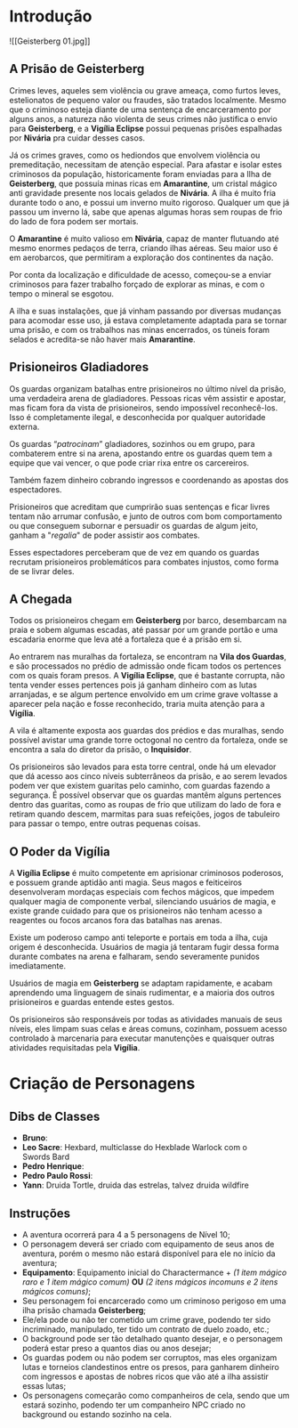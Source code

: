 # Introdução

![[Geisterberg 01.jpg]]

## A Prisão de Geisterberg

Crimes leves, aqueles sem violência ou grave ameaça, como furtos leves, estelionatos de pequeno valor ou fraudes, são tratados localmente. Mesmo que o criminoso esteja diante de uma sentença de encarceramento por alguns anos, a natureza não violenta de seus crimes não justifica o envio para **Geisterberg**, e a **Vigília Eclipse** possui pequenas prisões espalhadas por **Nivária** pra cuidar desses casos.

Já os crimes graves, como os hediondos que envolvem violência ou premeditação, necessitam de atenção especial. Para afastar e isolar estes criminosos da população, historicamente foram enviadas para a Ilha de **Geisterberg**, que possuía minas ricas em **Amarantine**, um cristal mágico anti gravidade presente nos locais gelados de **Nivária**. A ilha é muito fria durante todo o ano, e possui um inverno muito rigoroso. Qualquer um que já passou um inverno lá, sabe que apenas algumas horas sem roupas de frio do lado de fora podem ser mortais.

O **Amarantine** é muito valioso em **Nivária**, capaz de manter flutuando até mesmo enormes pedaços de terra, criando ilhas aéreas. Seu maior uso é em aerobarcos, que permitiram a exploração dos continentes da nação.

Por conta da localização e dificuldade de acesso, começou-se a enviar criminosos para fazer trabalho forçado de explorar as minas, e com o tempo o mineral se esgotou.

A ilha e suas instalações, que já vinham passando por diversas mudanças para acomodar esse uso, já estava completamente adaptada para se tornar uma prisão, e com os trabalhos nas minas encerrados, os túneis foram selados e acredita-se não haver mais **Amarantine**.

## Prisioneiros Gladiadores

Os guardas organizam batalhas entre prisioneiros no último nível da prisão, uma verdadeira arena de gladiadores. Pessoas ricas vêm assistir e apostar, mas ficam fora da vista de prisioneiros, sendo impossível reconhecê-los. Isso é completamente ilegal, e desconhecida por qualquer autoridade externa.

Os guardas “*patrocinam*” gladiadores, sozinhos ou em grupo, para combaterem entre si na arena, apostando entre os guardas quem tem a equipe que vai vencer, o que pode criar rixa entre os carcereiros.

Também fazem dinheiro cobrando ingressos e coordenando as apostas dos espectadores.

Prisioneiros que acreditam que cumprirão suas sentenças e ficar livres tentam não arrumar confusão, e junto de outros com bom comportamento ou que conseguem subornar e persuadir os guardas de algum jeito, ganham a "*regalia*" de poder assistir aos combates.

Esses espectadores perceberam que de vez em quando os guardas recrutam prisioneiros problemáticos para combates injustos, como forma de se livrar deles.

## A Chegada

Todos os prisioneiros chegam em **Geisterberg** por barco, desembarcam na praia e sobem algumas escadas, até passar por um grande portão e uma escadaria enorme que leva até a fortaleza que é a prisão em si.

Ao entrarem nas muralhas da fortaleza, se encontram na **Vila dos Guardas**, e são processados no prédio de admissão onde ficam todos os pertences com os quais foram presos. A **Vigília Eclipse**, que é bastante corrupta, não tenta vender esses pertences pois já ganham dinheiro com as lutas arranjadas, e se algum pertence envolvido em um crime grave voltasse a aparecer pela nação e fosse reconhecido, traria muita atenção para a **Vigília**.

A vila é altamente exposta aos guardas dos prédios e das muralhas, sendo possível avistar uma grande torre octogonal no centro da fortaleza, onde se encontra a sala do diretor da prisão, o **Inquisidor**.

Os prisioneiros são levados para esta torre central, onde há um elevador que dá acesso aos cinco níveis subterrâneos da prisão, e ao serem levados podem ver que existem guaritas pelo caminho, com guardas fazendo a segurança. É possível observar que os guardas mantêm alguns pertences dentro das guaritas, como as roupas de frio que utilizam do lado de fora e retiram quando descem, marmitas para suas refeições, jogos de tabuleiro para passar o tempo, entre outras pequenas coisas.

## O Poder da Vigília

A **Vigília Eclipse** é muito competente em aprisionar criminosos poderosos, e possuem grande aptidão anti magia. Seus magos e feiticeiros desenvolveram mordaças especiais com fechos mágicos, que impedem qualquer magia de componente verbal, silenciando usuários de magia, e existe grande cuidado para que os prisioneiros não tenham acesso a reagentes ou focos arcanos fora das batalhas nas arenas.

Existe um poderoso campo anti teleporte e portais em toda a ilha, cuja origem é desconhecida. Usuários de magia já tentaram fugir dessa forma durante combates na arena e falharam, sendo severamente punidos imediatamente.

Usuários de magia em **Geisterberg** se adaptam rapidamente, e acabam aprendendo uma linguagem de sinais rudimentar, e a maioria dos outros prisioneiros e guardas entende estes gestos.

Os prisioneiros são responsáveis por todas as atividades manuais de seus níveis, eles limpam suas celas e áreas comuns, cozinham, possuem acesso controlado à marcenaria para executar manutenções e quaisquer outras atividades requisitadas pela **Vigília**.


# Criação de Personagens

## Dibs de Classes

- **Bruno**: 
- **Leo Sacre**: Hexbard, multiclasse do Hexblade Warlock com o Swords Bard
- **Pedro Henrique**: 
- **Pedro Paulo Rossi**: 
- **Yann**: Druida Tortle, druida das estrelas, talvez druida wildfire


## Instruções

- A aventura ocorrerá para 4 a 5 personagens de Nível 10;
- O personagem deverá ser criado com equipamento de seus anos de aventura, porém o mesmo não estará disponível para ele no início da aventura;
- **Equipamento**: Equipamento inicial do Charactermance + *(1 item mágico raro e 1 item mágico comum)* **OU** *(2 itens mágicos incomuns e 2 itens mágicos comuns)*;
- Seu personagem foi encarcerado como um criminoso perigoso em uma ilha prisão chamada **Geisterberg**;
- Ele/ela pode ou não ter cometido um crime grave, podendo ter sido incriminado, manipulado, ter tido um contrato de duelo zoado, etc.;
- O background pode ser tão detalhado quanto desejar, e o personagem poderá estar preso a quantos dias ou anos desejar;
- Os guardas podem ou não podem ser corruptos, mas eles organizam lutas e torneios clandestinos entre os presos, para ganharem dinheiro com ingressos e apostas de nobres ricos que vão até a ilha assistir essas lutas;
- Os personagens começarão como companheiros de cela, sendo que um estará sozinho, podendo ter um companheiro NPC criado no background ou estando sozinho na cela.
